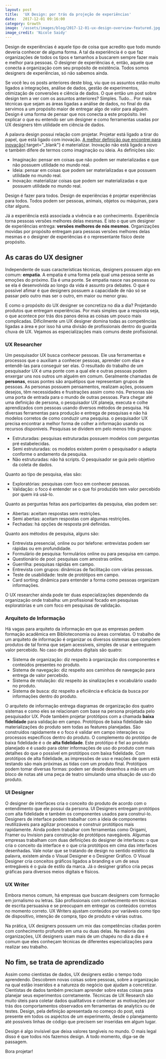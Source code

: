 ```yaml
---
layout: post
title:  'UX Design: por trás da projeção de experiências'
date:   2017-12-01 09:16:00
category: Growth
image: '/assets/images/blog/2017-12-01-ux-design-overview-featured.jpg'
image_credit: 'Nicole Saidy'
---
```


Design de experiências é aquele tipo de coisa que acredito que todo mundo deveria conhecer de alguma forma. A tal da experiência é o que faz organizações de todos os tipos e tamanhos a buscarem sempre fazer mais e melhor para pessoas. O designer de experiências é, então, aquele que conecta a organização com seu propósito de existência. Todos somos designers de experiências, só não sabemos ainda.

<!--more-->

Se você leu os posts anteriores deste blog, viu que os assuntos estão muito ligados a integrações, análise de dados, gestão de experimentos, otimização de conversões e ciência de dados. O que então um post sobre design tem a ver com os assuntos anteriores? Simples. Tudo... Por mais técnicas que sejam as áreas ligadas a análise de dados, no final do dia servimos a um propósito maior de entregar algo de valor para alguém. Design é uma forma de pensar que nos conecta a este propósito. Irei explicar o que eu entendo ser um designer e como ferramentas usadas por UX designers têm utilidade em ciência de dados.

A palavra design possui relação com projetar. Projetar está ligado a tirar do papel, que está ligado com inovação. [A melhor definição que encontrei para inovação](http://assets.perestroika.com.br.s3.amazonaws.com/vlef/vlef.pdf){:target="\_blank"} é materializar. Inovação não está ligado a novo e também difere de termos como imaginação ou ideia. As definições são:

- Imaginação: pensar em coisas que não podem ser materializadas e que não possuem utilidade no mundo real.
- Ideia: pensar em coisas que podem ser materializadas e que possuem utilidade no mundo real.
- Inovação: materializar coisas que podem ser materializadas e que possuem utilidade no mundo real.

Design é fazer para todos. Design de experiências é projetar experiências para todos. Todos podem ser pessoas, animais, objetos ou máquinas, para citar alguns.

Já a experiência está associada a vivência e ao conhecimento. Experiência torna pessoas versões melhores delas mesmas. É isto o que um designer de experiências entrega: **versões melhores de nós mesmos**. Organizações movidas por propósito entregam para pessoas versões melhores delas mesmas e o designer de experiências é o representante físico deste propósito.

## As caras do UX designer

Independente de suas características técnicas, designers possuem algo em comum: **empatia**. A empatia é uma forma pela qual uma pessoa sente as emoções do próximo. Ela é uma ponte. Se empatia nasce nas pessoas ou se ela é desenvolvida ao longo da vida é assunto pra debates. O que é possível afimar é que designers possuem a capacidade de não só se passar pelo outro mas ser o outro, em maior ou menor grau.

E como o propósito do UX designer se concretiza no dia a dia? Projetando produtos que entregam experiências. Por mais simples que a resposta seja, o que acontece por trás dos panos deixa as coisas um pouco mais complicadas. Dificilmente um UX designer domina todas as competências ligadas a área e por isso há uma divisão de profissionais dentro do guarda chuva de UX. Vejamos as especializações mais comuns deste profissional.

### UX Researcher

Um pesquisador UX busca conhecer pessoas. Ele usa ferramentas e processos que o auxiliam a conhecer pessoas, aprender com elas e entendê-las para conseguir ser elas. O resultado do trabalho de um pesquisador UX é uma ponte com a qual ele e outras pessoas podem enxergar uns nos outros um alguém em comum. Geralmente chamadas de **personas**, essas pontes são arquétipos que representam grupos de pessoas. As personas possuem pensamentos, realizam ações, possuem desejos, têm necessidades e frustrações assim como nós. Personas são uma porta de entrada para o mundo de outras pessoas. Para chegar até uma definição de persona, o pesquisador UX planeja, executa e colhe aprendizados com pessoas usando diversos métodos de pesquisa. Há diversas ferramentas para produção e entrega de pesquisas e não há modelos corretos de como conduzir uma pesquisa. o pesquisador UX precisa encontrar a melhor forma de colher a informação usando os recursos disponíveis. Pesquisas se dividem em pelo menos três grupos:

- Estruturadas: pesquisas estruturadas possuem modelos com perguntas pré estabelecidas.
- Semi estruturadas: os modelos existem porém o pesquisador o adapta conforme o andamento da pesquisa.
- Não estruturadas: não há scripts. O pesquisador se guia pelo objetivo da coleta de dados.

Quanto ao tipo de pesquisa, elas são:

- Exploratórias: pesquisas com foco em conhecer pessoas.
- Validação: o foco é entender se o que foi produzido tem valor percebido por quem irá usá-lo.

Quanto as perguntas feitas aos participantes da pesquisa, elas podem ser:

- Abertas: aceitam respostas sem restrições.
- Semi abertas: aceitam respostas com algumas restrições.
- Fechadas: há opções de resposta pré definidas.

Quanto aos métodos de pesquisa, alguns são:

- Entrevista presencial, online ou por telefone: entrevistas podem ser rápidas ou em profundidade.
- Formulário de pesquisa: formulários online ou para pesquisa em campo.
- Questionário de pool: pesquisas com amostras online.
- Guerrilha: pesquisas rápidas em campo.
- Entrevista com grupos: dinâmicas de facilitação com várias pessoas.
- Teste de usabilidade: teste de protótipos em campo.
- Card sorting: dinâmica para entender a forma como pessoas organizam informações.

O UX researcher ainda pode ter duas especializações dependendo da organização onde trabalha: um profissional focado em pesquisas exploratórias e um com foco em pesquisas de validação.

### Arquiteto de Informação

Há vagas para arquiteto da informação em que as empresas pedem formação acadêmica em Biblioteconomia ou áreas correlatas. O trabalho de um arquiteto de informação é organizar os diversos sistemas que compõem produtos de tal forma que sejam acessíveis, simples de usar e entreguem valor percebido. No caso de produtos digitais são quatro:

- Sistema de organização: diz respeito à organização dos componentes e conteúdos presentes no produto.
- Sistema de navegação: diz respeito aos caminhos de navegação para entrega de valor percebido.
- Sistema de rotulação: diz respeito às sinalizações e vocabulário usado no produto.
- Sistema de busca: diz respeito a eficiência e eficácia da busca por informações dentro do produto.

O arquiteto de informação entrega diagramas de organização dos quatro sistemas e como eles se relacionam com base na persona projetada pelo pesquisador UX. Pode também projetar protótipos com a chamada **baixa fidelidade** para validação em campo. Protótipos de baixa fidelidade são materializações do produto sem todas as features planejadas. São construídos rapidamente e o foco é validar em campo interações ou processos específicos dentro do produto. O complemento do protótipo de baixa fidelidade é o de **alta fidelidade**. Este protótipo é fiel ao produto planejado e é usado para obter informações de uso do produto com mais detalhes do que o possível em protótipos com baixa fidelidade. Com protótipos de alta fidelidade, as impressões de uso e reações de quem está testando são mais próximas as tidas com um produto final. Protótipos podem tomar diversas formas: podem ser desde desenhos a mão em um bloco de notas até uma peça de teatro simulando uma situação de uso do produto.

### UI Designer

O designer de interfaces cria o conceito do produto de acordo com o entendimento que ele possui da persona. UI Designers entregam protótipos com alta fidelidade e também os componentes usados para construí-lo. Designers de interface podem trabalhar com a ideia de componentes reutilizáveis para agilizar processos e construir protótipos mais rapidamente. Ainda podem trabalhar com ferramentas como Origami, Framer ou Invision para construção de protótipos navegáveis. Algumas empresas trabalham com duas definições do designer de interfaces: o que cria o conceito da interface e o que cria protótipos em cima das interfaces desenhadas. Vale notar que se tratando de design no sentido estético da palavra, existem ainda o Visual Designer e o Designer Gráfico. O Visual Designer cria conceitos gráficos ligados a branding e um de seus entregáveis é o guia de estilo da marca. Já o designer gráfico cria peças gráficas para diversos meios digitais e físicos.

### UX Writer

Embora menos comum, há empresas que buscam designers com formação em jornalismo ou letras. São profissionais com conhecimento em técnicas de escrita persuasiva e se preocupam em entregar os conteúdos corretos no momento correto. UX Writers ajustam conteúdos por variáveis como tipo de dispositivo, intenção de compra, tipo de produto e várias outras.

Na prática, UX designers possuem um mix das competências citadas porém com conhecimento profundo em uma ou duas delas. Na maioria das organizações, UX designers usam mais de um chapéu no dia a dia e é comum que eles conheçam técnicas de diferentes especializações para realizar seu trabalho.

## No fim, se trata de aprendizado

Assim como cientistas de dados, UX designers estão o tempo todo aprendendo. Descobrem novas coisas sobre pessoas, sobre a organização na qual estão inseridos e a natureza do negócio que ajudam a concretizar. Cientistas de dados também precisam aprender sobre estas coisas para planejar seus experimentos corretamente. Técnicas de UX Research são muito úteis para coletar dados qualitativos e conhecer as motivações por trás dos comportamentos observados em ferramentas de analytics ou de testes. Design, pela definição apresentada no começo do post, está presente em todos os aspéctos de um experimento, desde o planejamento até possíveis linhas de código que precisem ser inseridas em algum lugar.

Design é algo invisível que deixa valores tangíveis no mundo. O mais legal disso é que todos nós fazemos design. A todo momento, diga-se de passagem.

Bora projetar!
